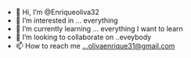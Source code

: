 - 👋 Hi, I’m @Enriqueoliva32
- 👀 I’m interested in ... everything 
- 🌱 I’m currently learning ... everything I want to learn
- 💞️ I’m looking to collaborate on ..eveybody 
- 📫 How to reach me ...olivaenrique31@gmail.com 

<!---
Enriqueoliva32/Enriqueoliva32 is a ✨ special ✨ repository because its `README.md` (this file) appears on your GitHub profile.
You can click the Preview link to take a look at your changes.
--->
